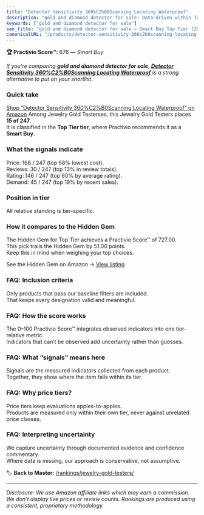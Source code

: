```yaml
---
title: "Detector Sensitivity 360%C2%B0Scanning Locating Waterproof"
description: "gold and diamond detector for sale: Data-driven within Top Tier ranking using the Practivio Score™. Positioned by quality, value, demand, findability, momentum."
keywords: ["gold and diamond detector for sale"]
seo_title: "gold and diamond detector for sale — Smart Buy Top Tier (2025)"
canonicalURL: "/products/detector-sensitivity-360c2b0scanning-locating-waterproof-B08XGQ96RB/"
---
```


**🏆 Practivio Score™:** 676 — _Smart Buy_


*If you're comparing **gold and diamond detector for sale**, **[Detector Sensitivity 360%C2%B0Scanning Locating Waterproof](https://www.amazon.com/dp/B08XGQ96RB?tag=practivio-20)** is a strong alternative to put on your shortlist.*
### Quick take
[Shop “Detector Sensitivity 360%C2%B0Scanning Locating Waterproof” on Amazon](https://www.amazon.com/dp/B08XGQ96RB?tag=practivio-20)
Among Jewelry Gold Testerses, this Jewelry Gold Testers places **15 of 247**.  
It is classified in the **Top Tier tier**, where Practivio recommends it as a **Smart Buy**.

### What the signals indicate
Price: 166 / 247 (top 68% lowest cost).  
Reviews: 30 / 247 (top 13% in review totals).  
Rating: 146 / 247 (top 60% by average rating).  
Demand: 45 / 247 (top 19% by recent sales).

### Position in tier
All relative standing is tier-specific.

### How it compares to the Hidden Gem
The Hidden Gem for Top Tier achieves a Practivio Score™ of 727.00.  
This pick trails the Hidden Gem by 51.00 points.  
Keep this in mind when weighing your top choices.  

See the Hidden Gem on Amazon → [View listing](https://www.amazon.com/dp/B0814HF9DV?tag=practivio-20)

### FAQ: Inclusion criteria
Only products that pass our baseline filters are included.  
That keeps every designation valid and meaningful.

### FAQ: How the score works
The 0–100 Practivio Score™ integrates observed indicators into one tier-relative metric.  
Indicators that can’t be observed add uncertainty rather than guesses.

### FAQ: What “signals” means here
Signals are the measured indicators collected from each product.  
Together, they show where the item falls within its tier.

### FAQ: Why price tiers?
Price tiers keep evaluations apples-to-apples.  
Products are measured only within their own tier, never against unrelated price classes.

### FAQ: Interpreting uncertainty
We capture uncertainty through documented evidence and confidence commentary.  
Where data is missing, our approach is conservative, not assumptive.


🏷️ **Back to Master:** [/rankings/jewelry-gold-testers/](/rankings/jewelry-gold-testers/)

---
_Disclosure: We use Amazon affiliate links which may earn a commission. We don’t display live prices or review counts. Rankings are produced using a consistent, proprietary methodology._
